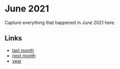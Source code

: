 # June 2021

Capture everything that happened in June 2021 here.

## Links
- [last month](calendar/months/2021-05.md)
- [next month](calendar/months/2021-07.md)
- [year](calendar/years/2021.md)